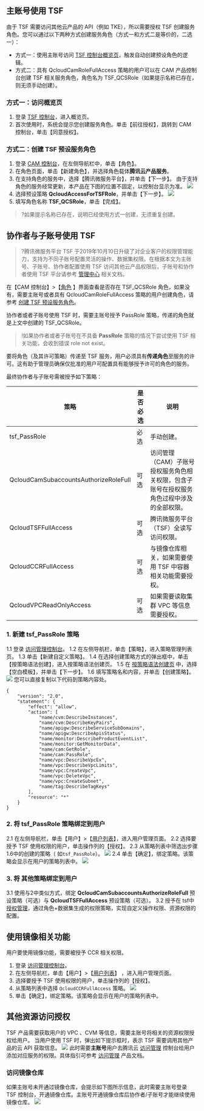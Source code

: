 ## 主账号使用 TSF
由于 TSF 需要访问其他云产品的 API（例如 TKE），所以需要授权 TSF 创建服务角色。您可以通过以下两种方式创建服务角色（方式一和方式二是等价的，二选一）：
- 方式一：使用主账号访问 [TSF 控制台概览页](https://console.cloud.tencent.com/tsf)，触发自动创建预设角色的逻辑。
- 方式二：具有 QcloudCamRoleFullAccess 策略的用户可以在 CAM 产品控制台创建 TSF 相关服务角色，角色名为 TSF_QCSRole（如果提示名称已存在，则无须手动创建）。


### 方式一：访问概览页
1. 登录 [TSF 控制台](https://console.cloud.tencent.com/tsf?rid=1)，进入概览页。
2. 首次使用时，系统会提示您创建服务角色。单击【前往授权】，跳转到 CAM 控制台，单击【同意授权】。

### 方式二：创建 TSF 预设服务角色<span id="des"></span>

1. 登录 [CAM 控制台](https://console.cloud.tencent.com/cam)，在左侧导航栏中，单击【角色】。
2. 在角色页面，单击【新建角色】，并选择角色载体**腾讯云产品服务**。
3. 在支持角色的服务中，选择【腾讯微服务平台】，并单击【下一步】。
由于支持角色的服务经常更新，本产品在下图的位置不固定，以控制台显示为准。
![](https://main.qcloudimg.com/raw/1b86476adcd380d473d60e9c61ce2353.png)
4. 选择预设策略 **QcloudAccessForTSFRole**，并单击【下一步】。
![](https://main.qcloudimg.com/raw/939876b2ccb4cf7d26da3830aa1665a2/2.png)
5. 填写角色名称 **TSF_QCSRole**，单击【完成】。
>?如果提示名称已存在，说明已经使用方式一创建，无须重复创建。



## 协作者与子账号使用 TSF

>?腾讯微服务平台 TSF 于2019年10月10日升级了对企业客户的权限管理能力，支持为不同子账号配置灵活的操作、数据集权限。在根据本文为主账号、子账号、协作者配置使用 TSF 访问其他云产品权限后，子账号和协作者使用 TSF 平台请参考 [管理中心](https://cloud.tencent.com/document/product/649/38327) 相关文档。

在【CAM 控制台】>【[角色](https://console.cloud.tencent.com/cam/role) 】界面查看是否存在 TSF_QCSRole 角色，如果没有，需要主账号或者具有 QcloudCamRoleFullAccess 策略的用户创建角色，请参考 [创建 TSF 预设服务角色](#des)。

协作者或者子账号使用 TSF 时，需要主账号授予 PassRole 策略，传递的角色就是上文中创建的 TSF_QCSRole。

> !如果协作者或者子账号在不具备 **PassRole** 策略的情况下尝试使用 TSF 相关功能，会收到错误 role not exist。

要将角色（及其许可策略）传递至 TSF 服务，用户必须具有**传递角色**至服务的许可。这有助于管理员确保仅批准的用户可配置具有能够授予许可的角色的服务。

最终协作者与子账号需被授予如下策略：

| 策略                     | 是否必选  |说明                                                         |
| ----------------------- | -------- |------------------------------------------------------------ |
| tsf_PassRole            | 必选   |手动创建。                                             |
| QcloudCamSubaccountsAuthorizeRoleFull | 可选   |访问管理（CAM）子账号授权服务角色相关权限，包含子账号在授权服务角色过程中涉及的全部权限。|
| QcloudTSFFullAccess     | 可选   |腾讯微服务平台（TSF）全读写访问权限。 |
| QcloudCCRFullAccess     | 可选   |与镜像仓库相关，如果需要使用 TSF 中容器相关功能需要授权。 |
| QcloudVPCReadOnlyAccess | 可选   |如果需要读取集群 VPC 等信息需要授权。                  |



### 1. 新建 tsf_PassRole 策略

1.1 登录 [访问管理控制台](https://console.cloud.tencent.com/cam)。
1.2 在左侧导航栏，单击【策略】，进入策略管理列表页。
1.3 单击【新建自定义策略】。
1.4 在选择创建策略方式的弹出框中，单击【按策略语法创建】，进入按策略语法创建页。
1.5 在 [按策略语法创建页](https://console.cloud.tencent.com/cam/policy/createV2) 中，选择【空白模板】，并单击【下一步】。
1.6 填写策略名和内容，并单击【创建策略】。
![](https://main.qcloudimg.com/raw/593fcf1ee7d033848a98462e515dfc23.png)
您可以直接复制以下代码到策略内容处。
```text
{
    "version": "2.0",
    "statement": {
        "effect": "allow",
        "action": [
            "name/cvm:DescribeInstances",
            "name/cvm:DescribeKeyPairs",
            "name/apigw:DescribeServiceSubDomains",
            "name/apigw:DescribeApisStatus",
            "name/monitor:DescribeProductEventList",
            "name/monitor:GetMonitorData",
            "name/cam:GetRole",
            "name/cam:PassRole",
            "name/vpc:DescribeVpcEx",
            "name/vpc:DescribeVpcLimits",
            "name/vpc:CreateVpc",
            "name/vpc:DeleteVpc",
            "name/vpc:CreateSubnet",
            "name/tag:DescribeTagKeys"
        ],
        "resource": "*"
    }
}
```

### 2. 将  tsf_PassRole 策略绑定到用户

2.1 在左侧导航栏，单击【用户】>【[用户列表](https://console.cloud.tencent.com/cam)】，进入用户管理页面。
2.2 选择要授予 TSF 使用权限的用户，单击操作列的【授权】。
2.3 从策略列表中筛选出步骤1.6中的创建的策略（ 如`tsf_PassRole`）。
![](https://main.qcloudimg.com/raw/c9d2da7bc74852ecac4861ac977a29dd.png)
2.4 单击【确定】，绑定策略。该策略会显示在用户的策略列表中。
![](https://main.qcloudimg.com/raw/6d8c5f0a80b4b6bb3adef9d293120a81.png)

### 3. 将 其他策略绑定到用户

3.1 使用与2中类似方式，绑定 **QcloudCamSubaccountsAuthorizeRoleFull** 预设策略（可选）与 **QcloudTSFFullAccess** 预设策略（可选）。
3.2 授予在 tsf中[授权管理](https://cloud.tencent.com/document/product/649/38323)，通过角色+数据集生成的权限策略，实现自定义操作权限、资源权限的配置。

## 使用镜像相关功能
用户要使用镜像功能，需要被授予 CCR 相关权限。

1. 登录 [访问管理控制台](https://console.cloud.tencent.com/cam)。
2. 在左侧导航栏，单击【用户】>【[用户列表](https://console.cloud.tencent.com/cam)】 ，进入用户管理页面。
3. 选择要授予 TSF 使用权限的用户，单击操作列的【授权】。
4. 从策略列表中选择 `QcloudCCRFullAccess` 策略。
![](https://main.qcloudimg.com/raw/26fccfb2e77f83258f116b0ba1d0bcb7.png)
5. 单击【确定】，绑定策略。该策略会显示在用户的策略列表中。



## 其他资源访问授权

TSF 产品需要获取用户的 VPC 、CVM  等信息，需要主账号将相关的资源权限授权给用户。
当用户使用 TSF 时，弹出如下提示框时，表示 TSF 需要调用其他产品的云 API 获取信息。
![](https://main.qcloudimg.com/raw/3bd4a345af1575ec60139cf02b149d90.png)
此时需要**主账号**用户去腾讯云 [访问管理](https://console.cloud.tencent.com/cam) 控制台给用户添加对应服务的权限。具体指引可参考 [访问管理](https://cloud.tencent.com/document/product/598) 产品文档。

### 访问镜像仓库

如果主账号未开通过镜像仓库，会提示如下图所示信息，此时需要主账号登录 TSF 控制台，开通镜像仓库。主账号开通镜像仓库后协作者/子账号才能继续使用镜像仓库。
![](https://main.qcloudimg.com/raw/3a7eff54219d0fc55946f1939507f8c0.png)

